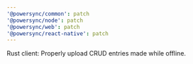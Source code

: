 ```yaml
---
'@powersync/common': patch
'@powersync/node': patch
'@powersync/web': patch
'@powersync/react-native': patch
---
```


Rust client: Properly upload CRUD entries made while offline.
